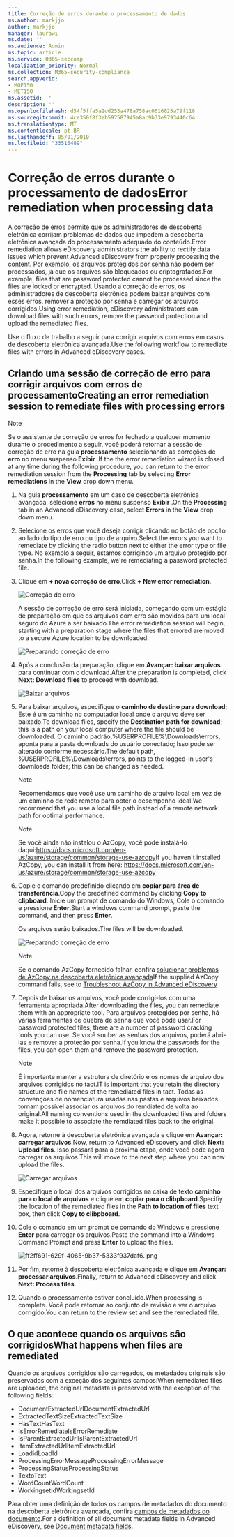 ```yaml
---
title: Correção de erros durante o processamento de dados
ms.author: markjjo
author: markjjo
manager: laurawi
ms.date: ''
ms.audience: Admin
ms.topic: article
ms.service: O365-seccomp
localization_priority: Normal
ms.collection: M365-security-compliance
search.appverid:
- MOE150
- MET150
ms.assetid: ''
description: ''
ms.openlocfilehash: d54f5ffa5a2dd253a478a758ac0616025a79f118
ms.sourcegitcommit: 4ce350f8f3eb597587945a8ac9b33e9793440c64
ms.translationtype: MT
ms.contentlocale: pt-BR
ms.lasthandoff: 05/01/2019
ms.locfileid: "33516489"
---
```

# <a name="error-remediation-when-processing-data"></a><span data-ttu-id="11d26-102">Correção de erros durante o processamento de dados</span><span class="sxs-lookup"><span data-stu-id="11d26-102">Error remediation when processing data</span></span>

<span data-ttu-id="11d26-103">A correção de erros permite que os administradores de descoberta eletrônica corrijam problemas de dados que impedem a descoberta eletrônica avançada do processamento adequado do conteúdo.</span><span class="sxs-lookup"><span data-stu-id="11d26-103">Error remediation allows eDiscovery administrators the ability to rectify data issues which prevent Advanced eDiscovery from properly processing the content.</span></span> <span data-ttu-id="11d26-104">Por exemplo, os arquivos protegidos por senha não podem ser processados, já que os arquivos são bloqueados ou criptografados.</span><span class="sxs-lookup"><span data-stu-id="11d26-104">For example, files that are password protected cannot be processed since the files are locked or encrypted.</span></span> <span data-ttu-id="11d26-105">Usando a correção de erros, os administradores de descoberta eletrônica podem baixar arquivos com esses erros, remover a proteção por senha e carregar os arquivos corrigidos.</span><span class="sxs-lookup"><span data-stu-id="11d26-105">Using error remediation, eDiscovery administrators can download files with such errors, remove the password protection and upload the remediated files.</span></span>

<span data-ttu-id="11d26-106">Use o fluxo de trabalho a seguir para corrigir arquivos com erros em casos de descoberta eletrônica avançada.</span><span class="sxs-lookup"><span data-stu-id="11d26-106">Use the following workflow to remediate files with errors in Advanced eDiscovery cases.</span></span>

## <a name="creating-an-error-remediation-session-to-remediate-files-with-processing-errors"></a><span data-ttu-id="11d26-107">Criando uma sessão de correção de erro para corrigir arquivos com erros de processamento</span><span class="sxs-lookup"><span data-stu-id="11d26-107">Creating an error remediation session to remediate files with processing errors</span></span>

>[!NOTE]
><span data-ttu-id="11d26-108">Se o assistente de correção de erros for fechado a qualquer momento durante o procedimento a seguir, você poderá retornar à sessão de correção de erro na guia **processamento** selecionando as correções de **erro** no menu suspenso **Exibir** .</span><span class="sxs-lookup"><span data-stu-id="11d26-108">If the the error remediation wizard is closed at any time during the following procedure, you can return to the error remediation session from the **Processing** tab by selecting **Error remediations** in the **View** drop down menu.</span></span>

1. <span data-ttu-id="11d26-109">Na guia **processamento** em um caso de descoberta eletrônica avançada, selecione **erros** no menu suspenso **Exibir** .</span><span class="sxs-lookup"><span data-stu-id="11d26-109">On the **Processing** tab in an Advanced eDiscovery case, select **Errors** in the **View** drop down menu.</span></span>

2. <span data-ttu-id="11d26-110">Selecione os erros que você deseja corrigir clicando no botão de opção ao lado do tipo de erro ou tipo de arquivo.</span><span class="sxs-lookup"><span data-stu-id="11d26-110">Select the errors you want to remediate by clicking the radio button next to either the error type or file type.</span></span>  <span data-ttu-id="11d26-111">No exemplo a seguir, estamos corrigindo um arquivo protegido por senha.</span><span class="sxs-lookup"><span data-stu-id="11d26-111">In the following example, we're remediating a password protected file.</span></span>

3. <span data-ttu-id="11d26-112">Clique em **+ nova correção de erro**.</span><span class="sxs-lookup"><span data-stu-id="11d26-112">Click **+ New error remediation**.</span></span>

    ![Correção de erro](../media/8c2faf1a-834b-44fc-b418-6a18aed8b81a.png)

    <span data-ttu-id="11d26-114">A sessão de correção de erro será iniciada, começando com um estágio de preparação em que os arquivos com erro são movidos para um local seguro do Azure a ser baixado.</span><span class="sxs-lookup"><span data-stu-id="11d26-114">The error remediation session will begin, starting with a preparation stage where the files that errored are moved to a secure Azure location to be downloaded.</span></span>

    ![Preparando correção de erro](../media/390572ec-7012-47c4-a6b6-4cbb5649e8a8.png)

4. <span data-ttu-id="11d26-116">Após a conclusão da preparação, clique em **Avançar: baixar arquivos** para continuar com o download.</span><span class="sxs-lookup"><span data-stu-id="11d26-116">After the preparation is completed, click **Next: Download files** to proceed with download.</span></span>

    ![Baixar arquivos](../media/6ac04b09-8e13-414a-9e24-7c75ba586363.png)

5. <span data-ttu-id="11d26-118">Para baixar arquivos, especifique o **caminho de destino para download**; Este é um caminho no computador local onde o arquivo deve ser baixado.</span><span class="sxs-lookup"><span data-stu-id="11d26-118">To download files, specify the **Destination path for download**; this is a path on your local computer where the file should be downloaded.</span></span>  <span data-ttu-id="11d26-119">O caminho padrão,%USERPROFILE%\Downloads\errors, aponta para a pasta downloads do usuário conectado; Isso pode ser alterado conforme necessário.</span><span class="sxs-lookup"><span data-stu-id="11d26-119">The default path, %USERPROFILE%\Downloads\errors, points to the logged-in user's downloads folder; this can be changed as needed.</span></span>

    >[!NOTE]
    ><span data-ttu-id="11d26-120">Recomendamos que você use um caminho de arquivo local em vez de um caminho de rede remoto para obter o desempenho ideal.</span><span class="sxs-lookup"><span data-stu-id="11d26-120">We recommend that you use a local file path instead of a remote network path for optimal performance.</span></span>

    > [!NOTE]
    > <span data-ttu-id="11d26-121">Se você ainda não instalou o AzCopy, você pode instalá-lo daqui:https://docs.microsoft.com/en-us/azure/storage/common/storage-use-azcopy</span><span class="sxs-lookup"><span data-stu-id="11d26-121">If you haven't installed AzCopy, you can install it from here: https://docs.microsoft.com/en-us/azure/storage/common/storage-use-azcopy</span></span>

6. <span data-ttu-id="11d26-122">Copie o comando predefinido clicando em **copiar para área de transferência**.</span><span class="sxs-lookup"><span data-stu-id="11d26-122">Copy the predefined command by clicking **Copy to clipboard**.</span></span> <span data-ttu-id="11d26-123">Inicie um prompt de comando do Windows, Cole o comando e pressione **Enter**.</span><span class="sxs-lookup"><span data-stu-id="11d26-123">Start a windows command prompt, paste the command, and then press **Enter**.</span></span>  

    <span data-ttu-id="11d26-124">Os arquivos serão baixados.</span><span class="sxs-lookup"><span data-stu-id="11d26-124">The files will be downloaded.</span></span>

    ![Preparando correção de erro](../media/f364ab4d-31c5-4375-b69f-650f694a2f69.png)

    > [!NOTE]
    > <span data-ttu-id="11d26-126">Se o comando AzCopy fornecido falhar, confira [solucionar problemas de AzCopy na descoberta eletrônica avançada](troubleshooting-azcopy.md)</span><span class="sxs-lookup"><span data-stu-id="11d26-126">If the supplied AzCopy command fails, see to [Troubleshoot AzCopy in Advanced eDiscovery](troubleshooting-azcopy.md)</span></span>

7. <span data-ttu-id="11d26-127">Depois de baixar os arquivos, você pode corrigi-los com uma ferramenta apropriada.</span><span class="sxs-lookup"><span data-stu-id="11d26-127">After downloading the files, you can remediate them with an appropriate tool.</span></span> <span data-ttu-id="11d26-128">Para arquivos protegidos por senha, há várias ferramentas de quebra de senha que você pode usar.</span><span class="sxs-lookup"><span data-stu-id="11d26-128">For password protected files, there are a number of password cracking tools you can use.</span></span> <span data-ttu-id="11d26-129">Se você souber as senhas dos arquivos, poderá abri-las e remover a proteção por senha.</span><span class="sxs-lookup"><span data-stu-id="11d26-129">If you know the passwords for the files, you can open them and remove the password protection.</span></span>
    > [!NOTE]
    > <span data-ttu-id="11d26-130">É importante manter a estrutura de diretório e os nomes de arquivo dos arquivos corrigidos no tact.</span><span class="sxs-lookup"><span data-stu-id="11d26-130">IT is important that you retain the directory structure and file names of the remediated files in tact.</span></span>  <span data-ttu-id="11d26-131">Todas as convenções de nomenclatura usadas nas pastas e arquivos baixados tornam possível associar os arquivos do remdiated de volta ao original.</span><span class="sxs-lookup"><span data-stu-id="11d26-131">All naming conventions used in the downloaded files and folders make it possible to associate the remdiated files back to the original.</span></span>

8. <span data-ttu-id="11d26-132">Agora, retorne à descoberta eletrônica avançada e clique em **Avançar: carregar arquivos**.</span><span class="sxs-lookup"><span data-stu-id="11d26-132">Now, return to Advanced eDiscovery and click **Next: Upload files**.</span></span>  <span data-ttu-id="11d26-133">Isso passará para a próxima etapa, onde você pode agora carregar os arquivos.</span><span class="sxs-lookup"><span data-stu-id="11d26-133">This will move to the next step where you can now upload the files.</span></span>

    ![Carregar arquivos](../media/af3d8617-1bab-4ecd-8de0-22e53acba240.png)

9. <span data-ttu-id="11d26-135">Especifique o local dos arquivos corrigidos na caixa de texto **caminho para o local de arquivos** e clique em **copiar para o clibpboard**.</span><span class="sxs-lookup"><span data-stu-id="11d26-135">Specifiy the location of the remediated files in the **Path to location of files** text box, then click **Copy to clibpboard**.</span></span>

10. <span data-ttu-id="11d26-136">Cole o comando em um prompt de comando do Windows e pressione **Enter** para carregar os arquivos.</span><span class="sxs-lookup"><span data-stu-id="11d26-136">Paste the command into a Windows Command Prompt and press **Enter** to upload the files.</span></span>

    ![ff2ff691-629f-4065-9b37-5333f937daf6. png](../media/ff2ff691-629f-4065-9b37-5333f937daf6.png)

11. <span data-ttu-id="11d26-138">Por fim, retorne à descoberta eletrônica avançada e clique em **Avançar: processar arquivos**.</span><span class="sxs-lookup"><span data-stu-id="11d26-138">Finally, return to Advanced eDiscovery and click **Next: Process files**.</span></span>

12. <span data-ttu-id="11d26-139">Quando o processamento estiver concluído.</span><span class="sxs-lookup"><span data-stu-id="11d26-139">When processing is complete.</span></span>  <span data-ttu-id="11d26-140">Você pode retornar ao conjunto de revisão e ver o arquivo corrigido.</span><span class="sxs-lookup"><span data-stu-id="11d26-140">You can return to the review set and see the remediated file.</span></span>

## <a name="what-happens-when-files-are-remediated"></a><span data-ttu-id="11d26-141">O que acontece quando os arquivos são corrigidos</span><span class="sxs-lookup"><span data-stu-id="11d26-141">What happens when files are remediated</span></span>

<span data-ttu-id="11d26-142">Quando os arquivos corrigidos são carregados, os metadados originais são preservados com a exceção dos seguintes campos:</span><span class="sxs-lookup"><span data-stu-id="11d26-142">When remediated files are uploaded, the original metadata is preserved with the exception of the following fields:</span></span> 

- <span data-ttu-id="11d26-143">DocumentExtractedUrl</span><span class="sxs-lookup"><span data-stu-id="11d26-143">DocumentExtractedUrl</span></span>
- <span data-ttu-id="11d26-144">ExtractedTextSize</span><span class="sxs-lookup"><span data-stu-id="11d26-144">ExtractedTextSize</span></span>
- <span data-ttu-id="11d26-145">HasText</span><span class="sxs-lookup"><span data-stu-id="11d26-145">HasText</span></span>
- <span data-ttu-id="11d26-146">IsErrorRemediate</span><span class="sxs-lookup"><span data-stu-id="11d26-146">IsErrorRemediate</span></span>
- <span data-ttu-id="11d26-147">IsParentExtractedUrl</span><span class="sxs-lookup"><span data-stu-id="11d26-147">IsParentExtractedUrl</span></span>
- <span data-ttu-id="11d26-148">ItemExtractedUrl</span><span class="sxs-lookup"><span data-stu-id="11d26-148">ItemExtractedUrl</span></span>
- <span data-ttu-id="11d26-149">Loadid</span><span class="sxs-lookup"><span data-stu-id="11d26-149">LoadId</span></span>
- <span data-ttu-id="11d26-150">ProcessingErrorMessage</span><span class="sxs-lookup"><span data-stu-id="11d26-150">ProcessingErrorMessage</span></span>
- <span data-ttu-id="11d26-151">ProcessingStatus</span><span class="sxs-lookup"><span data-stu-id="11d26-151">ProcessingStatus</span></span>
- <span data-ttu-id="11d26-152">Texto</span><span class="sxs-lookup"><span data-stu-id="11d26-152">Text</span></span>
- <span data-ttu-id="11d26-153">WordCount</span><span class="sxs-lookup"><span data-stu-id="11d26-153">WordCount</span></span>
- <span data-ttu-id="11d26-154">WorkingsetId</span><span class="sxs-lookup"><span data-stu-id="11d26-154">WorkingsetId</span></span>

<span data-ttu-id="11d26-155">Para obter uma definição de todos os campos de metadados do documento na descoberta eletrônica avançada, confira [campos de metadados do documento](document-metadata-fields.md).</span><span class="sxs-lookup"><span data-stu-id="11d26-155">For a definition of all document metadata fields in Advanced eDiscovery, see [Document metadata fields](document-metadata-fields.md).</span></span>